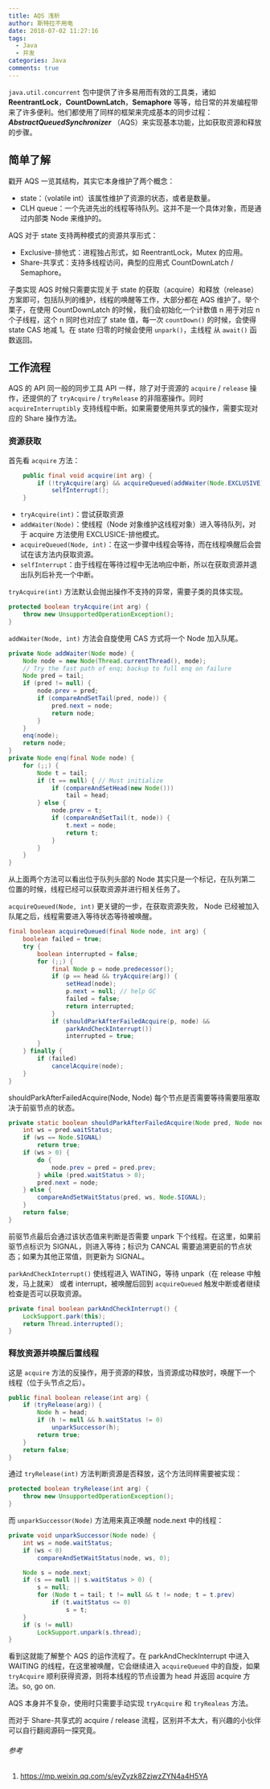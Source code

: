 ```yaml
---
title: AQS 浅析
author: 斯特拉不用电
date: 2018-07-02 11:27:16
tags: 
  - Java
  - 并发
categories: Java
comments: true
---
```

`java.util.concurrent` 包中提供了许多易用而有效的工具类，诸如 **ReentrantLock**，**CountDownLatch**，**Semaphore** 等等，给日常的并发编程带来了许多便利。他们都使用了同样的框架来完成基本的同步过程：***AbstractQueuedSynchronizer*** （AQS）来实现基本功能，比如获取资源和释放的步骤。

<!-- more -->

## 简单了解 ##

戳开 AQS 一览其结构，其实它本身维护了两个概念：
- state：（volatile int）该属性维护了资源的状态，或者是数量。
- CLH queue：一个先进先出的线程等待队列。这并不是一个具体对象，而是通过内部类 Node 来维护的。

AQS 对于 state 支持两种模式的资源共享形式：
- Exclusive-排他式：进程独占形式，如 ReentrantLock，Mutex 的应用。
- Share-共享式：支持多线程访问，典型的应用式 CountDownLatch / Semaphore。

子类实现 AQS 时候只需要实现关于 state 的获取（acquire）和释放（release）方案即可，包括队列的维护，线程的唤醒等工作，大部分都在 AQS 维护了。举个栗子，在使用 CountDownLatch 的时候，我们会初始化一个计数值 n 用于对应 n 个子线程，这个 n 同时也对应了 state 值，每一次 `countDown()` 的时候，会使得 state CAS 地减 1。在 state 归零的时候会使用 `unpark()`，主线程 从 `await()` 函数返回。

## 工作流程 ##

AQS 的 API 同一般的同步工具 API 一样，除了对于资源的 `acquire` / `release` 操作，还提供的了 `tryAcquire` / `tryRelease` 的非阻塞操作。同时 `acquireInterruptibly` 支持线程中断。如果需要使用共享式的操作，需要实现对应的 Share 操作方法。

### 资源获取 ###

首先看 `acquire` 方法：
``` java
    public final void acquire(int arg) {
        if (!tryAcquire(arg) && acquireQueued(addWaiter(Node.EXCLUSIVE), arg))
            selfInterrupt();
    }
```

- `tryAcquire(int)`：尝试获取资源
- `addWaiter(Node)`：使线程（Node 对象维护这线程对象）进入等待队列，对于 acquire 方法使用 EXCLUSICE-排他模式。
- `acquireQueued(Node, int)`：在这一步骤中线程会等待，而在线程唤醒后会尝试在该方法内获取资源。
- `selfInterrupt`：由于线程在等待过程中无法响应中断，所以在获取资源并退出队列后补充一个中断。

`tryAcquire(int)` 方法默认会抛出操作不支持的异常，需要子类的具体实现。

``` java
protected boolean tryAcquire(int arg) {
    throw new UnsupportedOperationException();
}
```

`addWaiter(Node, int)` 方法会自旋使用 CAS 方式将一个 Node 加入队尾。

``` java
private Node addWaiter(Node mode) {
    Node node = new Node(Thread.currentThread(), mode);
    // Try the fast path of enq; backup to full enq on failure
    Node pred = tail;
    if (pred != null) {
        node.prev = pred;
        if (compareAndSetTail(pred, node)) {
            pred.next = node;
            return node;
        }
    }
    enq(node);
    return node;
}
private Node enq(final Node node) {
    for (;;) {
        Node t = tail;
        if (t == null) { // Must initialize
            if (compareAndSetHead(new Node()))
                tail = head;
        } else {
            node.prev = t;
            if (compareAndSetTail(t, node)) {
                t.next = node;
                return t;
            }
        }
    }
}
```

从上面两个方法可以看出位于队列头部的 Node 其实只是一个标记，在队列第二位置的时候，线程已经可以获取资源并进行相关任务了。

`acquireQueued(Node, int)` 更关键的一步，在获取资源失败， Node 已经被加入队尾之后，线程需要进入等待状态等待被唤醒。

``` java
final boolean acquireQueued(final Node node, int arg) {
    boolean failed = true;
    try {
        boolean interrupted = false;
        for (;;) {
            final Node p = node.predecessor();
            if (p == head && tryAcquire(arg)) {
                setHead(node);
                p.next = null; // help GC
                failed = false;
                return interrupted;
            }
            if (shouldParkAfterFailedAcquire(p, node) &&
                parkAndCheckInterrupt())
                interrupted = true;
        }
    } finally {
        if (failed)
            cancelAcquire(node);
    }
}
```

shouldParkAfterFailedAcquire(Node, Node) 每个节点是否需要等待需要阻塞取决于前驱节点的状态。

``` java
private static boolean shouldParkAfterFailedAcquire(Node pred, Node node) {
    int ws = pred.waitStatus;
    if (ws == Node.SIGNAL)
        return true;
    if (ws > 0) {
        do {
            node.prev = pred = pred.prev;
        } while (pred.waitStatus > 0);
        pred.next = node;
    } else {
        compareAndSetWaitStatus(pred, ws, Node.SIGNAL);
    }
    return false;
}
```

前驱节点最后会通过该状态值来判断是否需要 unpark 下个线程。在这里，如果前驱节点标识为 SIGNAL，则进入等待；标识为 CANCAL 需要追溯更前的节点状态；如果为其他正常值，则更新为 SIGNAL。

`parkAndCheckInterrupt()` 使线程进入 WATING，等待 unpark（在 release 中触发，马上就来） 或者 interrupt，被唤醒后回到 `acquireQueued` 触发中断或者继续检查是否可以获取资源。

``` java
private final boolean parkAndCheckInterrupt() {
    LockSupport.park(this);
    return Thread.interrupted();
}
```

### 释放资源并唤醒后置线程 ###

这是 `acquire` 方法的反操作，用于资源的释放，当资源成功释放时，唤醒下一个线程（位于头节点之后）。

``` java
public final boolean release(int arg) {
    if (tryRelease(arg)) {
        Node h = head;
        if (h != null && h.waitStatus != 0)
            unparkSuccessor(h);
        return true;
    }
    return false;
}
```

通过 `tryRelease(int)` 方法判断资源是否释放，这个方法同样需要被实现：

``` java
protected boolean tryRelease(int arg) {
    throw new UnsupportedOperationException();
}
```

而 `unparkSuccessor(Node)` 方法用来真正唤醒 node.next 中的线程：

``` java
private void unparkSuccessor(Node node) {
    int ws = node.waitStatus;
    if (ws < 0)
        compareAndSetWaitStatus(node, ws, 0);

    Node s = node.next;
    if (s == null || s.waitStatus > 0) {
        s = null;
        for (Node t = tail; t != null && t != node; t = t.prev)
            if (t.waitStatus <= 0)
                s = t;
    }
    if (s != null)
        LockSupport.unpark(s.thread);
}
```

看到这就能了解整个 AQS 的运作流程了。在 parkAndCheckInterrupt 中进入 WAITING 的线程，在这里被唤醒，它会继续进入 `acquireQueued` 中的自旋，如果 `tryAcquire` 顺利获得资源，则将本线程的节点设置为 head 并返回 acquire 方法。so, go on.

AQS 本身并不复杂，使用时只需要手动实现 `tryAcquire` 和 `tryRealeas` 方法。

而对于 Share-共享式的 acquire / release 流程，区别并不太大，有兴趣的小伙伴可以自行翻阅源码一探究竟。

###### 参考 ######
1. <https://mp.weixin.qq.com/s/eyZyzk8ZzjwzZYN4a4H5YA>
